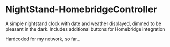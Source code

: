 # NightStand-HomebridgeController

A simple nightstand clock with date and weather displayed, dimmed to be pleasant in the dark.
Includes additional buttons for Homebridge integration

Hardcoded for my network, so far...
